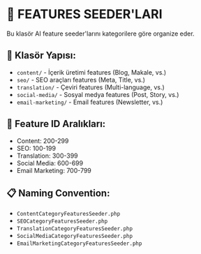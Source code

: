 # 📝 FEATURES SEEDER'LARI

Bu klasör AI feature seeder'larını kategorilere göre organize eder.

## 📁 Klasör Yapısı:
- `content/` - İçerik üretimi features (Blog, Makale, vs.)
- `seo/` - SEO araçları features (Meta, Title, vs.)
- `translation/` - Çeviri features (Multi-language, vs.)
- `social-media/` - Sosyal medya features (Post, Story, vs.)
- `email-marketing/` - Email features (Newsletter, vs.)

## 🎯 Feature ID Aralıkları:
- Content: 200-299
- SEO: 100-199  
- Translation: 300-399
- Social Media: 600-699
- Email Marketing: 700-799

## 📋 Naming Convention:
- `ContentCategoryFeaturesSeeder.php`
- `SEOCategoryFeaturesSeeder.php`
- `TranslationCategoryFeaturesSeeder.php`
- `SocialMediaCategoryFeaturesSeeder.php`
- `EmailMarketingCategoryFeaturesSeeder.php`